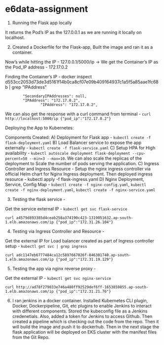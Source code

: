# e6data-assignment

1. Running the Flask app locally
	
It returns the Pod’s IP as the 127.0.0.1 as we are running it locally on localhost.

2. Created a Dockerfile for the Flask-app, Built the image and ran it as a container.
	
Now’s while hitting the IP - 127.0.0.1/5000/ip → We get the Container’s IP as the Pod_IP address - 172.17.0.2

Finding the Container’s IP - docker inspect d553cc2053d73de3d5161f14b0ca8cf07e09b409164937c1a5f5a85aae1fc68b | grep "IPAddress"

            "SecondaryIPAddresses": null,
            "IPAddress": "172.17.0.2",
                    "IPAddress": "172.17.0.2",
We can also get the response with a curl command from terminal - 
`curl http://localhost:5000/ip
{"pod_ip":"172.17.0.2"}`

Deploying the App to Kubernetes:

Components Created: 
A) Deployment for Flask app - `kubectl create -f flask-deployment.yaml`
B) Load Balancer service to expose the app externally - `kubectl create -f flask-service.yaml`
C) Setup HPA for High availability - `kubectl autoscale deployment flask-deployment --cpu-percent=50 --min=3 --max=10`. We can also scale the replicas of the deployment to Scale the number of pods serving the application.
C) Ingress Controller and Ingress Resource - Setup the nginx ingress controller via official Helm chart for Nginx Ingress deployment. Then deployed ingress resource - kubectl apply -f flask-ingress.yaml
D) Nginx Deployment, Service, Config Map - `kubectl create -f nginx-config.yaml`, `kubectl create -f nginx-deployment.yaml`, `kubectl create -f nginx-service.yaml`

3. Testing the flask service - 

Get the service external IP - `kubectl get svc flask-service`

`curl a4579d893385d4ceab258a374190c423-1319051632.ap-south-1.elb.amazonaws.com/ip
{"pod_ip":"172.31.26.104"}`

4. Testing via Ingress Controller and Resource - 

Get the external IP for Load balancer created as part of Ingress controller setup - `kubectl get svc | grep ingress `

`curl adc1147eb6777484ca12c5897667026f-846301740.ap-south-1.elb.amazonaws.com/ip
{"pod_ip":"172.31.19.129"}`

5. Testing the app via nginx reverse proxy - 

Get the external IP  - `kubectl get svc nginx-service`

`curl http://ad78f279033e746a480ff92529def6ff-1653859855.ap-south-1.elb.amazonaws.com/ip
{"pod_ip":"172.31.21.76"}`

6. I ran jenkins in a docker container. Installed Kubernetes CLI plugin, Docker, Dockerpipeline, Git, etc plugins to enable Jenkins to interact with different components.
Stored the kubeconfig file as a Jenkins credenetials. Also, added a token for Jenkins to access Github.
Then created a pipeline which is checking out the code from the repo. Then it will build the image and push it to dockerhub. Then in the next stage the flask application will be deployed on EKS cluster with the manifest files from the Git Repo.
